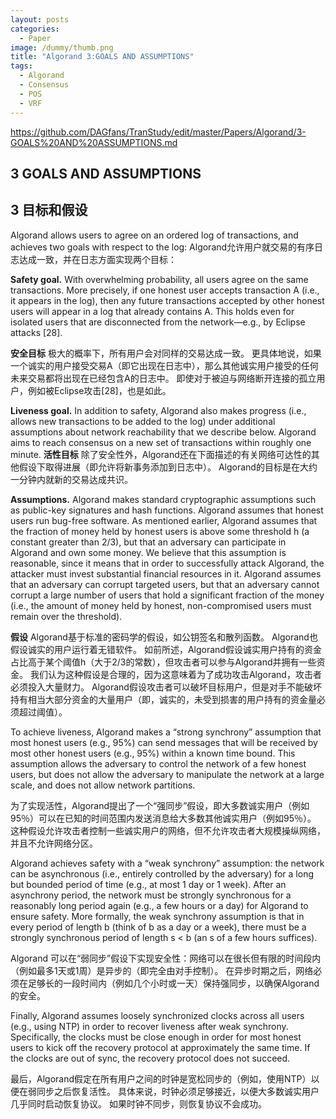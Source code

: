 ```yaml
---
layout: posts
categories:
  - Paper
image: /dummy/thumb.png
title: "Algorand 3:GOALS AND ASSUMPTIONS"
tags:
  - Algorand
  - Consensus
  - POS
  - VRF
---
```



https://github.com/DAGfans/TranStudy/edit/master/Papers/Algorand/3-GOALS%20AND%20ASSUMPTIONS.md


## 3 GOALS AND ASSUMPTIONS
## 3 目标和假设 

Algorand allows users to agree on an ordered log of transactions, and achieves two goals with respect to the log:
Algorand允许用户就交易的有序日志达成一致，并在日志方面实现两个目标：

**Safety goal.** With overwhelming probability, all users agree on the same transactions.
 More precisely, if one honest user accepts transaction A (i.e., it appears in the log), then any future transactions accepted by other honest users will appear in a log that already contains A.
 This holds even for isolated users that are disconnected from the network—e.g., by Eclipse attacks [28].
 
**安全目标** 极大的概率下，所有用户会对同样的交易达成一致。
更具体地说，如果一个诚实的用户接受交易A（即它出现在日志中），那么其他诚实用户接受的任何未来交易都将出现在已经包含A的日志中。
即使对于被迫与网络断开连接的孤立用户，例如被Eclipse攻击[28]，也是如此。


**Liveness goal.** In addition to safety, Algorand also makes progress (i.e., allows new transactions to be added to the log) under additional assumptions about network reachability that we describe below.
 Algorand aims to reach consensus on a new set of transactions within roughly one minute.
**活性目标** 除了安全性外，Algorand还在下面描述的有关网络可达性的其他假设下取得进展（即允许将新事务添加到日志中）。
Algorand的目标是在大约一分钟内就新的交易达成共识。


**Assumptions.** Algorand makes standard cryptographic assumptions such as public-key signatures and hash functions.
 Algorand assumes that honest users run bug-free software.
 As mentioned earlier, Algorand assumes that the fraction of money held by honest users is above some threshold h (a constant greater than 2/3), but that an adversary can participate in Algorand and own some money.
 We believe that this assumption is reasonable, since it means that in order to successfully attack Algorand, the attacker must invest substantial financial resources in it.
 Algorand assumes that an adversary can corrupt targeted users, but that an adversary cannot corrupt a large number of users that hold a significant fraction of the money (i.e., the amount of money held by honest, non-compromised users must remain over the threshold).
 
**假设** Algorand基于标准的密码学的假设，如公钥签名和散列函数。
Algorand也假设诚实的用户运行着无错软件。
如前所述，Algorand假设诚实用户持有的资金占比高于某个阈值h（大于2/3的常数），但攻击者可以参与Algorand并拥有一些资金。
我们认为这种假设是合理的，因为这意味着为了成功攻击Algorand，攻击者必须投入大量财力。
Algorand假设攻击者可以破坏目标用户，但是对手不能破坏持有相当大部分资金的大量用户（即，诚实的，未受到损害的用户持有的资金量必须超过阈值）。


To achieve liveness, Algorand makes a “strong synchrony” assumption that most honest users (e.g., 95%) can send messages that will be received by most other honest users (e.g., 95%) within a known time bound.
 This assumption allows the adversary to control the network of a few honest users, but does not allow the adversary to manipulate the network at a large scale, and does not allow network partitions.
 
为了实现活性，Algorand提出了一个“强同步”假设，即大多数诚实用户（例如95％）可以在已知的时间范围内发送消息给大多数其他诚实用户（例如95％）。
这种假设允许攻击者控制一些诚实用户的网络，但不允许攻击者大规模操纵网络，并且不允许网络分区。


Algorand achieves safety with a “weak synchrony” assumption: the network can be asynchronous (i.e., entirely controlled by the adversary) for a long but bounded period of time (e.g., at most 1 day or 1 week).
 After an asynchrony period, the network must be strongly synchronous for a reasonably long period again (e.g., a few hours or a day) for Algorand to ensure safety.
 More formally, the weak synchrony assumption is that in every period of length b (think of b as a day or a week), there must be a strongly synchronous period of length s < b (an s of a few hours suffices).
 
Algorand 可以在“弱同步”假设下实现安全性：网络可以在很长但有限的时间段内（例如最多1天或1周）是异步的（即完全由对手控制）。
在异步时期之后，网络必须在足够长的一段时间内（例如几个小时或一天）保持强同步，以确保Algorand的安全。


Finally, Algorand assumes loosely synchronized clocks across all users (e.g., using NTP) in order to recover liveness after weak synchrony.
 Specifically, the clocks must be close enough in order for most honest users to kick off the recovery protocol at approximately the same time.
 If the clocks are out of sync, the recovery protocol does not succeed.
 
最后，Algorand假定在所有用户之间的时钟是宽松同步的（例如，使用NTP）以便在弱同步之后恢复活性。
具体来说，时钟必须足够接近，以便大多数诚实用户几乎同时启动恢复协议。
如果时钟不同步，则恢复协议不会成功。


